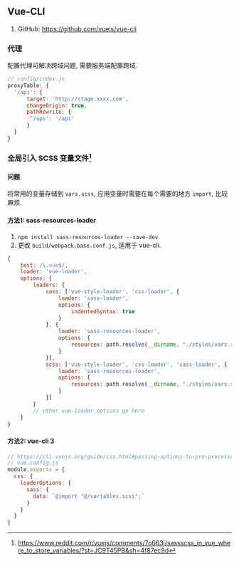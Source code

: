 ## Vue-CLI

1. GitHub: <https://github.com/vuejs/vue-cli>

### 代理

配置代理可解决跨域问题, 需要服务端配置跨域.

```javascript
// config/index.js
proxyTable: {
  '/api': {
      target: 'http://stage.xxxx.com',
      changeOrigin: true,
      pathRewrite: {
      '^/api': '/api'
      }
  }
}
```

### 全局引入 SCSS 变量文件[^vueGlobalImportVariablesFile]

#### 问题

将常用的变量存储到 `vars.scss`, 应用变量时需要在每个需要的地方 `import`, 比较麻烦.

#### 方法1: sass-resources-loader

1. `npm install sass-resources-loader --save-dev`
2. 更改 `build/webpack.base.conf.js`, 适用于 vue-cli.

```javascript
{
    test: /\.vue$/,
    loader: 'vue-loader',
    options: {
        loaders: {
            sass: ['vue-style-loader', 'css-loader', {
                loader: 'sass-loader',
                options: {
                    indentedSyntax: true
                }
            }, {
                loader: 'sass-resources-loader',
                options: {
                    resources: path.resolve(__dirname, "./styles/vars.scss")
                }
            }],
            scss: ['vue-style-loader', 'css-loader', 'sass-loader', {
                loader: 'sass-resources-loader',
                options: {
                    resources: path.resolve(__dirname, "./styles/vars.scss")
                }
            }]
        }
        // other vue-loader options go here
    }
}
```

[^vueGlobalImportVariablesFile]: <https://www.reddit.com/r/vuejs/comments/7o663j/sassscss_in_vue_where_to_store_variables/?st=JC9T45PB&sh=4f87ec9d>

#### 方法2: vue-cli 3

```javascript
// https://cli.vuejs.org/guide/css.html#passing-options-to-pre-processor-loaders
// vue.config.js
module.exports = {
  css: {
    loaderOptions: {
      sass: {
        data: `@import "@/variables.scss";`
      }
    }
  }
}
```
